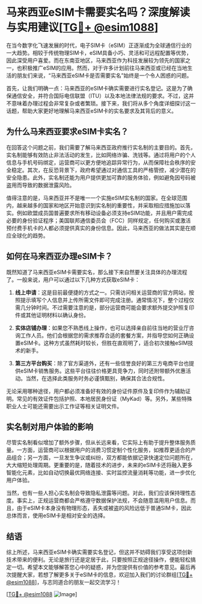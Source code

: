 # 马来西亚eSIM卡需要实名吗？深度解读与实用建议[[TG💪+ @esim1088](https://t.me/s/esim1088)]

在当今数字化飞速发展的时代，电子SIM卡（eSIM）正逐渐成为全球通信行业的一大趋势。相较于传统物理SIM卡，eSIM具备小巧、灵活和可远程配置等优势，因此深受用户喜爱。而在东南亚地区，马来西亚作为科技发展较为领先的国家之一，也积极推广eSIM的应用。然而，对于许多计划前往马来西亚或已经在当地生活的朋友们来说，“马来西亚eSIM卡是否需要实名”始终是一个令人困惑的问题。

首先，让我们明确一点：马来西亚的eSIM卡确实需要进行实名登记。这是为了确保通信安全，并符合国际电信联盟（ITU）以及本地法律法规的要求。不过，这并不意味着办理过程会非常复杂或者繁琐。接下来，我们将从多个角度详细探讨这一话题，帮助大家更好地理解马来西亚eSIM卡的实名要求及其背后的意义。

## 为什么马来西亚要求eSIM卡实名？

在回答这个问题之前，我们需要了解马来西亚政府推行实名制的主要目的。首先，实名制能够有效防止非法活动的发生，比如网络诈骗、洗钱等。通过将用户的个人信息与手机号码绑定，运营商可以更方便地追踪异常行为，从而保障社会秩序的安全稳定。其次，在反恐背景下，政府希望通过对通信工具的严格管控，减少潜在的安全隐患。此外，实名制还能为用户提供更加可靠的服务体验，例如避免因号码被盗用而导致的数据泄露风险。

值得注意的是，马来西亚并不是唯一一个实施eSIM实名制的国家。在全球范围内，越来越多的国家和地区开始意识到实名制的重要性，并采取相应措施加以落实。例如欧盟成员国普遍要求所有移动设备必须支持eSIM功能，并且用户需完成必要的身份验证程序；美国联邦通信委员会（FCC）同样规定，任何购买或激活预付费手机卡的人都必须提供真实的身份信息。因此，马来西亚的做法其实是在顺应全球化的趋势。

## 如何在马来西亚办理eSIM卡？

既然知道了马来西亚eSIM卡需要实名，那么接下来自然要关注具体的办理流程了。一般来说，用户可以通过以下几种方式获取eSIM卡：

1. **线上申请**：这是目前最便捷的方式之一。只需访问相关运营商的官方网站，按照提示填写个人信息并上传所需文件即可完成注册。通常情况下，整个过程仅需几分钟时间。不过需要注意的是，部分运营商可能会要求额外提交护照复印件或其他证明材料以确认身份。
   
2. **实体店铺办理**：如果您不熟悉线上操作，也可以选择亲自前往当地的营业厅咨询工作人员。他们会根据您的需求推荐合适的套餐方案，并指导您如何正确设置eSIM卡。这种方式虽然耗时较长，但胜在直观明了，适合初次接触eSIM技术的新手。

3. **第三方平台购买**：除了官方渠道外，还有一些信誉良好的第三方电商平台也提供eSIM卡销售服务。这些平台往往价格更具竞争力，同时还附带额外优惠活动。当然，在选择此类服务时务必谨慎甄别，确保其合法合规性。

无论采用哪种途径，用户都必须准备好有效的身份证件原件及复印件作为辅助证明。常见的有效证件包括护照、本地居民身份证（MyKad）等。另外，某些特殊职业人士可能还需要出示工作证等相关证明文件。

## 实名制对用户体验的影响

尽管实名制看似增加了额外步骤，但从长远来看，它实际上有助于提升整体服务质量。一方面，运营商可以根据用户的消费习惯定制个性化服务，如推荐更适合的产品组合；另一方面，一旦发生争议或纠纷，双方都能依据记录快速定位问题所在，大大缩短处理周期。更重要的是，随着技术的进步，未来的eSIM卡还将融入更多智能化元素，比如自动切换最优网络连接、实时监控流量消耗等功能，进一步优化用户体验。

当然，也有一些人担心实名制会导致隐私泄露等问题。对此，我们应该保持理性态度。事实上，正规运营商都会严格遵守数据保护法规，不会随意滥用用户信息。而且，由于eSIM卡本身没有物理形态，丢失或被盗的风险远低于普通SIM卡，因此总体而言，使用eSIM卡是相对安全的选择。

## 结语

综上所述，马来西亚eSIM卡确实需要实名登记，但这并不妨碍我们享受这项创新技术带来的便利。无论是旅行还是定居于此，只要按照正规途径操作，便能轻松搞定一切。希望本文能够解答您心中的疑惑，并为您提供有价值的参考意见。最后再次提醒大家，若想了解更多关于eSIM卡的信息，欢迎加入我们的讨论群组[[TG💪+ @esim1088](https://t.me/s/esim1088)]，与志同道合的朋友一起交流学习！

[[TG💪+ @esim1088](https://t.me/s/esim1088) ![Image](https://i.postimg.cc/4NQfJmqS/Snipaste-2025-05-13-00-14-12.png)]